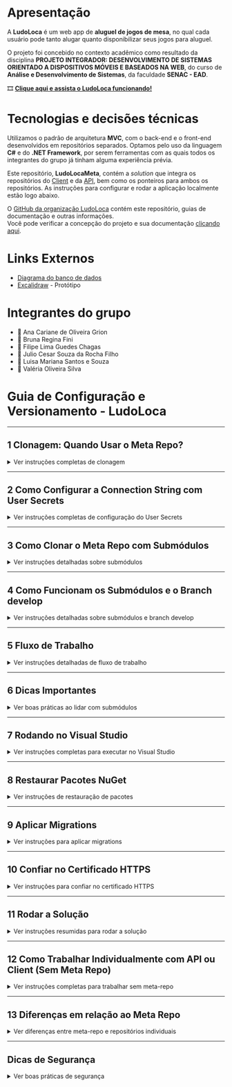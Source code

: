 # Apresentação
A **LudoLoca** é um web app de **aluguel de jogos de mesa**, no qual cada usuário pode tanto alugar quanto disponibilizar seus jogos para aluguel.


O projeto foi concebido no contexto acadêmico como resultado da disciplina **PROJETO INTEGRADOR: DESENVOLVIMENTO DE SISTEMAS ORIENTADO A DISPOSITIVOS MÓVEIS E BASEADOS NA WEB**, do curso de **Análise e Desenvolvimento de Sistemas**, da faculdade **SENAC - EAD**.

🎞️ [**Clique aqui e assista o LudoLoca funcionando!**](https://youtu.be/5icjFpFGulQ)

# Tecnologias e decisões técnicas
Utilizamos o padrão de arquitetura **MVC**, com o back-end e o front-end desenvolvidos em repositórios separados. Optamos pelo uso da linguagem **C#** e do **.NET Framework**, por serem ferramentas com as quais todos os integrantes do grupo já tinham alguma experiência prévia.  

Este repositório, **LudoLocaMeta**, contém a *solution* que integra os repositórios do [Client](https://github.com/LudoLoca/LudoLocaClient) e da [API](https://github.com/LudoLoca/LudoLocaApi/), bem como os ponteiros para ambos os repositórios. As instruções para configurar e rodar a aplicação localmente estão logo abaixo.

O [GitHub da organização LudoLoca](https://github.com/LudoLoca) contém este repositório, guias de documentação e outras informações.  
Você pode verificar a concepção do projeto e sua documentação [clicando aqui](https://github.com/filipechgs/LudoLoca).

# Links Externos
- [Diagrama do banco de dados](https://dbdiagram.io/d/LudoLoca-66f1f58ba0828f8aa6cff43a)
- [Excalidraw](https://excalidraw.com/#room=08d0e5bc962851f2e389,GCihSSq8X9vTyL_om_5d8w) - Protótipo


# Integrantes do grupo
- 🧩 Ana Cariane de Oliveira Grion  
- 🧩 Bruna Regina Fini  
- 🧩 Filipe Lima Guedes Chagas  
- 🧩 Julio Cesar Souza da Rocha Filho  
- 🧩 Luisa Mariana Santos e Souza  
- 🧩 Valéria Oliveira Silva  

# Guia de Configuração e Versionamento - LudoLoca

---

## 1 Clonagem: Quando Usar o Meta Repo?
<details>
<summary>Ver instruções completas de clonagem</summary>

### Situação 1: Você só vai trabalhar na API ou no Client
Se você vai trabalhar **apenas** na API ou **apenas** no Client, **clone somente o repositório correspondente**.

-> Busque Item 12 Como Trabalhar Individualmente com API ou Client (Sem Meta Repo), ao final deste README

### Situação 2: Você vai rodar API e Client juntos, sincronizados no branch `develop`
Nesse caso, **clonar apenas um repositório não basta**. Você precisa do **meta-repo**, pois ele contém ambos (API e Client) configurados como submódulos.

- Para clonar o meta-repo já trazendo os submódulos:
```bash
git clone --recurse-submodules https://github.com/LudoLoca/LudoLocaMeta.git
```
```bash
cd LudoLocaMeta
```

- Se você esqueceu de usar `--recurse-submodules` na clonagem:
```bash
git submodule update --init --recursive
```

> [!NOTE]
> O meta-repo não contém código diretamente. Ele apenas referencia os repositórios **API** e **Client** como submódulos.
</details>

---

## 2 Como Configurar a Connection String com User Secrets
<details>
<summary>Ver instruções completas de configuração do User Secrets</summary>

O comando `dotnet user-secrets` permite armazenar informações sensíveis (como connection strings) **fora do código-fonte** e apenas no seu ambiente local de desenvolvimento.  
Isso garante que senhas e credenciais não sejam expostas no repositório Git.

### Quando rodar
Sempre que você precisar:
- Configurar a string de conexão do banco de dados localmente pela primeira vez
- Atualizar usuário ou senha do banco
- Trocar de banco de dados

### Onde rodar
Sempre execute dentro da pasta da **API**, onde está o arquivo `.csproj`.

### Passo a passo para definir a connection string

1. Abra o terminal e navegue até a pasta da API:
```bash
cd API
```

2. Execute o comando abaixo.  
   - Substitua **[SEU_USUARIO]** pelo usuário do banco de dados que você recebeu.  
   - Substitua **[SUA_SENHA]** pela senha atribuída ao seu usuário.  

```bash
dotnet user-secrets set "ConnectionStrings:DefaultConnection" "Host=shortline.proxy.rlwy.net;Port=48567;Database=ludolocadev;Username=[SEU_USUARIO];Password=[SUA_SENHA];SSL Mode=Require;Trust Server Certificate=true"
```

> [!IMPORTANT]  
> Não remova as aspas do comando. Substitua apenas os valores entre colchetes.

### Como verificar se funcionou
Liste todos os secrets configurados:
```bash
dotnet user-secrets list
```

Você deve ver a chave `ConnectionStrings:DefaultConnection` e o valor completo configurado.

Exemplo de saída esperada:
```
ConnectionStrings:DefaultConnection = Host=shortline.proxy.rlwy.net;Port=48567;Database=ludolocadev;Username=meuUsuario;Password=minhaSenha;SSL Mode=Require;Trust Server Certificate=true
```

### Como remover ou redefinir o secret
- Para remover a connection string atual:
```bash
dotnet user-secrets remove "ConnectionStrings:DefaultConnection"
```

- Para redefinir com novos valores (exemplo de novo usuário/senha):
```bash
dotnet user-secrets set "ConnectionStrings:DefaultConnection" "Host=shortline.proxy.rlwy.net;Port=48567;Database=ludolocadev;Username=[NOVO_USUARIO];Password=[NOVA_SENHA];SSL Mode=Require;Trust Server Certificate=true"
```

### Onde os secrets são salvos
No Windows, os secrets ficam armazenados em:
```
%APPDATA%\Microsoft\UserSecrets\<UserSecretsId>\secrets.json
```

- O valor de `<UserSecretsId>` está dentro do arquivo `.csproj` da API, dentro da tag `<UserSecretsId>...</UserSecretsId>`.

Para abrir o arquivo no Notepad:
```bash
notepad %APPDATA%\Microsoft\UserSecrets\<UserSecretsId>\secrets.json
```

> [!WARNING]  
> Nunca coloque a string de conexão diretamente no código ou no repositório.  
> O `user-secrets` existe exatamente para evitar esse risco.
</details>

---

## 3 Como Clonar o Meta Repo com Submódulos
<details>
<summary>Ver instruções detalhadas sobre submódulos</summary>

Para clonar o meta-repo junto com seus submódulos (API e Client):
```bash
git clone --recurse-submodules https://github.com/LudoLoca/LudoLocaMeta.git
cd LudoLocaMeta
```

Se você esqueceu de usar `--recurse-submodules` e já clonou o repositório:
```bash
git submodule update --init --recursive
```

> [!NOTE]  
> O comando acima garante que tanto o submódulo **API** quanto o submódulo **Client** sejam inicializados e sincronizados.
</details>

---

## 4 Como Funcionam os Submódulos e o Branch develop
<details>
<summary>Ver instruções detalhadas sobre submódulos e branch develop</summary>

O arquivo `.gitmodules` do meta-repo já está configurado para que **API** e **Client** apontem para o branch `develop`:

```ini
[submodule "Client"]
    path = Client
    url = https://github.com/LudoLoca/LudoLocaClient.git
    branch = develop

[submodule "API"]
    path = API
    url = https://github.com/LudoLoca/LudoLocaApi.git
    branch = develop
```

### Ponto importante
Quando você clona o meta-repo:
- Os submódulos **não** são checados automaticamente no último commit do `develop`
- Eles são checados no **commit exato** referenciado pelo meta-repo

### Como garantir que está no último commit do `develop`
Execute:
```bash
git submodule update --remote
```

Isso fará com que:
- O submódulo API avance para o último commit do branch `develop` no repositório da API
- O submódulo Client avance para o último commit do branch `develop` no repositório do Client

---

### O que acontece se alguém trocar o branch de um submódulo?
- Se você executar, por exemplo:
```bash
cd API
git checkout feature-x
```
Isso **não altera** o arquivo `.gitmodules`.  
O que muda é apenas o **ponteiro** do commit que o meta-repo está registrando.

Se você depois fizer:
```bash
git add API
git commit -m "Atualiza ponteiro do submódulo API para feature-x"
git push
```
O próximo desenvolvedor que clonar o meta-repo vai trazer exatamente esse commit da API, e não necessariamente o último do branch `develop`.

> [!CAUTION]  
> Alterar branch dentro de um submódulo **não altera** o branch padrão definido em `.gitmodules`.  
> O meta-repo apenas passa a apontar para o commit que você selecionou.
</details>

---

## 5 Fluxo de Trabalho
<details>
<summary>Ver instruções detalhadas de fluxo de trabalho</summary>

### Sempre usar o último commit do branch `develop` nos submódulos
Após clonar o meta-repo, rode:
```bash
git submodule update --remote
```

Esse comando força os submódulos **API** e **Client** a avançarem para o último commit do branch `develop` em seus respectivos repositórios.

---

### Travar o meta-repo em um commit específico de um submódulo
1. Entre na pasta do submódulo desejado (API ou Client).
```bash
cd API
```
ou
```bash
cd Client
```

2. Faça checkout do commit ou branch específico que deseja usar:
```bash
git checkout <commit-ou-branch>
```

3. Volte para a raiz do meta-repo e atualize o ponteiro do submódulo:
```bash
cd ..
git add API Client
git commit -m "Atualiza ponteiro dos submódulos"
git push
```

Resultado esperado: o meta-repo agora referencia exatamente o commit selecionado do submódulo.

---

### Mudando o branch de um submódulo no meta-repo
1. Entre na pasta do submódulo (API ou Client):
```bash
cd API
```

2. Troque para o branch desejado:
```bash
git checkout nome-do-branch
```

3. Envie a mudança do submódulo:
```bash
git push
```

4. Volte para o meta-repo e atualize o ponteiro:
```bash
cd ..
git add API
git commit -m "Atualiza submódulo API para branch nome-do-branch"
git push
```

> [!WARNING]  
> Isso **não altera o branch padrão** configurado em `.gitmodules`.  
> Apenas atualiza o meta-repo para apontar para o commit/branch que você selecionou.
</details>

---

## 6 Dicas Importantes
<details>
<summary>Ver boas práticas ao lidar com submódulos</summary>

- Nunca rode `git checkout` ou `git pull` em submódulos sem antes salvar ou commitar suas alterações locais.
- O meta-repo **não sobrescreve** os repositórios remotos de API ou Client. Ele apenas referencia commits específicos.
- Para garantir que você sempre esteja no último commit do `develop`, rode:
```bash
git submodule update --remote
```
- Se você mudar o branch de um submódulo e commitar no meta-repo, o próximo clone do meta-repo trará exatamente aquele commit específico, e não o último do `develop`.

> [!CAUTION]  
> Erros comuns acontecem quando alguém muda branch em um submódulo e esquece de atualizar corretamente o meta-repo. Sempre alinhe com o time.
</details>

---

## 7 Rodando no Visual Studio
<details>
<summary>Ver instruções completas para executar no Visual Studio</summary>

1. Abra o arquivo de solução `LudoLoca.sln`, localizado na raiz do meta-repo.
2. Configure múltiplos projetos de inicialização:
   - Clique com o botão direito na Solution
   - Selecione **Configure Startup Projects**
   - Escolha **Multiple startup projects**
   - Configure os projetos **API** e **Client** para a ação **Start**
3. Sempre que fizer alterações no código:
   - Use **Build > Clean Solution** e depois **Build > Rebuild Solution**
   - Alternativamente, clique com o botão direito em cada projeto (**API** ou **Client**) → **Clean** e depois → **Rebuild**
4. Para rodar:
   - Pressione `F5`
   - O Visual Studio abrirá o navegador com API e Client rodando em paralelo
5. Para parar:
   - Feche todas as abas abertas do navegador
   - Feche todas as janelas de CMD abertas automaticamente
   - Clique no botão quadrado vermelho no topo do Visual Studio

> [!TIP]  
> Usar **Clean/Rebuild** evita erros de build causados por cache.
</details>

---

## 8 Restaurar Pacotes NuGet
<details>
<summary>Ver instruções de restauração de pacotes</summary>

Normalmente, o Visual Studio restaura automaticamente todos os pacotes NuGet necessários.  

Se houver problemas de dependência, execute no console do Visual Studio:
```powershell
Update-Package -reinstall
```

> [!NOTE]  
> Esse comando força a reinstalação de todos os pacotes. Use apenas se o Visual Studio não conseguir resolver automaticamente.
</details>

---

## 9 Aplicar Migrations
<details>
<summary>Ver instruções para aplicar migrations</summary>

Somente necessário se houver alterações nas tabelas do banco de dados.  

1. Entre na pasta da API:
```bash
cd API
```

2. Execute a atualização do banco de dados:
```bash
dotnet ef database update
```

> [!WARNING]  
> Execute migrations apenas quando necessário e sempre confirme com o time.  
> Alterações não sincronizadas podem quebrar o banco de dados local de outros desenvolvedores.
</details>

---

## 10 Confiar no Certificado HTTPS
<details>
<summary>Ver instruções para confiar no certificado HTTPS</summary>

Se ao rodar o projeto o navegador não confiar na API ou no Client (e não abrir o site):
```bash
dotnet dev-certs https --trust
```

> [!NOTE]  
> Esse comando é necessário apenas se o navegador bloquear o acesso ao projeto local.
</details>

---

## 11 Rodar a Solução
<details>
<summary>Ver instruções resumidas para rodar a solução</summary>

- Abra o `LudoLoca.sln` no Visual Studio
- Configure múltiplos projetos de inicialização (API e Client)
- Pressione `F5` para rodar ambos
</details>

---

## 12 Como Trabalhar Individualmente com API ou Client (Sem Meta Repo)
<details>
<summary>Ver instruções completas para trabalhar sem meta-repo</summary>

Você pode trabalhar diretamente nos repositórios da API ou do Client sem usar o meta-repo.  
Cada repositório é independente e pode ser clonado, versionado e executado separadamente.

### Clonando a API
```bash
git clone --branch develop https://github.com/LudoLoca/LudoLocaApi.git
cd API
```

### Clonando o Client
```bash
git clone --branch develop https://github.com/LudoLoca/LudoLocaClient.git
cd Client
```

### Criando uma branch para sua feature
Nunca trabalhe diretamente no branch `develop`.  
Crie sempre uma branch antes de alterar qualquer código:
```bash
git checkout -b feat/nome-da-feature
```

### Versionando alterações
1. Verifique o status dos arquivos:
```bash
git status
```
2. Adicione arquivos alterados:
```bash
git add .
```
3. Faça commit:
```bash
git commit -m "feat: implementa nova funcionalidade X"
```
4. Envie sua branch para o repositório remoto:
```bash
git push origin feat/nome-da-feature
```

### Finalizando sua feature
- Verifique se sua branch compila e funciona corretamente
- Faça merge no branch `develop`
- O merge pode ser feito via Pull Request no GitHub ou manualmente, de acordo com o fluxo do time
</details>

---

## 13 Diferenças em relação ao Meta Repo
<details>
<summary>Ver diferenças entre meta-repo e repositórios individuais</summary>

- **No meta-repo:**  
  Você trabalha com os submódulos (API e Client) juntos e sincronizados.  
  É necessário atualizar o ponteiro do submódulo no meta-repo para refletir mudanças.

- **No repositório individual:**  
  Você trabalha, versiona e executa o projeto isoladamente.  
  Alterações feitas em um repositório individual **não afetam** o meta-repo, e vice-versa.
</details>

---

## Dicas de Segurança
<details>
<summary>Ver boas práticas de segurança</summary>

- Sempre use `git status` antes de qualquer comando, para garantir que você está no repositório e branch corretos.
- Nunca faça `git pull`, `git checkout` ou `git merge` sem antes commitar ou salvar seu trabalho local.
- Se não tiver certeza do impacto de um comando, faça backup dos arquivos antes de executar.

> [!CAUTION]  
> Grande parte dos erros em Git ocorrem por executar comandos no repositório ou branch errado.  
> **Sempre valide o contexto atual com `git status`.**
</details>
